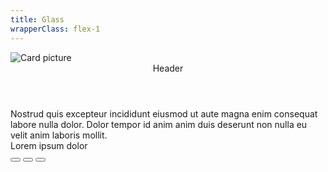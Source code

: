 ```yaml
---
title: Glass
wrapperClass: flex-1
---
```


<div class="relative theme theme--light n-24 p-24 overflow-hidden">
    <picture>
        <img class="object-cover absolute inset-0 max-w-none w-full" src="https://unsplash.it/800/400" alt="Card picture">
    </picture>
    <article class="vv-card vv-card--glass lg:w-9/12 mx-auto">
        <header class="vv-card__header">Header</header>
        <div class="vv-card__content">
            Nostrud quis excepteur incididunt eiusmod ut aute magna enim
            consequat labore nulla dolor. Dolor tempor id anim anim duis
            deserunt non nulla eu velit anim laboris mollit.
        </div>
        <footer class="vv-card__footer flex justify-between items-center">
            <span>Lorem ipsum dolor</span>
            <div class="vv-button-group" role="group">
                <button type="button" class="vv-button vv-button--action-quiet" aria-label="Copy">
                    <IconifyIcon icon="akar-icons:copy" />
                </button>
                <button type="button" class="vv-button vv-button--action-quiet" aria-label="Edit">
                    <IconifyIcon icon="akar-icons:pencil" />
                </button>
                <button type="button" class="vv-button vv-button--action-quiet" aria-label="Delete">
                    <IconifyIcon icon="akar-icons:trash-bin" />
                </button>
            </div>
        </footer>
    </article>
</div>
